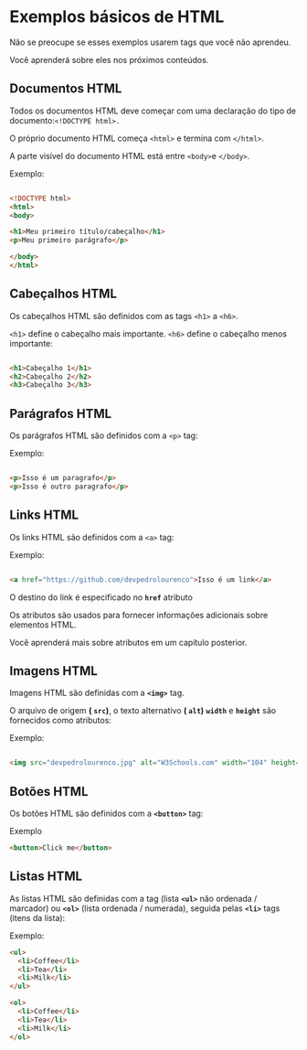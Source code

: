 # Exemplos básicos de HTML

Não se preocupe se esses exemplos usarem tags que você não aprendeu.

Você aprenderá sobre eles nos próximos conteúdos.

## Documentos HTML

Todos os documentos HTML deve começar com uma declaração do tipo de documento:```<!DOCTYPE html>.```

O próprio documento HTML começa ```<html>``` e termina com ```</html>```.

A parte visível do documento HTML está entre ```<body>```e ```</body>```.

Exemplo:

```html

<!DOCTYPE html>
<html>
<body>

<h1>Meu primeiro título/cabeçalho</h1>
<p>Meu primeiro parágrafo</p>

</body>
</html>


```
## Cabeçalhos HTML

Os cabeçalhos HTML são definidos com as tags ```<h1>``` a ```<h6>```.

```<h1>``` define o cabeçalho mais importante. ```<h6>``` define o cabeçalho menos importante:

```html

<h1>Cabeçalho 1</h1>
<h2>Cabeçalho 2</h2>
<h3>Cabeçalho 3</h3>


```

## Parágrafos HTML

Os parágrafos HTML são definidos com a ```<p>``` tag:

Exemplo:
```html

<p>Isso é um paragrafo</p>
<p>Isso é outro paragrafo</p>


```

## Links HTML

Os links HTML são definidos com a ```<a>``` tag:

Exemplo:
```html

<a href="https://github.com/devpedrolourenco">Isso é um link</a>


```

O destino do link é especificado no **```href```** atributo 

Os atributos são usados ​​para fornecer informações adicionais sobre elementos HTML.

Você aprenderá mais sobre atributos em um capítulo posterior.


## Imagens HTML

Imagens HTML são definidas com a **```<img>```** tag.

O arquivo de origem **( ```src```)**, o texto alternativo **( ```alt```)** **```width```** e **```height```** são fornecidos como atributos:

Exemplo:
```html

<img src="devpedrolourenco.jpg" alt="W3Schools.com" width="104" height="142">

```

## Botões HTML

Os botões HTML são definidos com a **```<button>```** tag:

Exemplo
```html
<button>Click me</button>

```

## Listas HTML

As listas HTML são definidas com a tag (lista **```<ul>```** não ordenada / marcador) ou **```<ol>```** (lista ordenada / numerada), seguida pelas **```<li>```** tags (itens da lista):

Exemplo:

```html
<ul>
  <li>Coffee</li>
  <li>Tea</li>
  <li>Milk</li>
</ul>

<ol>
  <li>Coffee</li>
  <li>Tea</li>
  <li>Milk</li>
</ol>

```